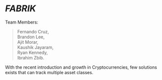 # _FABRIK_

Team Members:

> Fernando Cruz,                                                                       
> Brandon Lee,                                             
> Ajit Morar,                              
> Kaushik Jayaram,                         
> Ryan Kennedy,                        
> Ibrahim Zbib. 

With the recent introduction and growth in Cryptocurrencies, few solutions exists that can track multiple asset classes.


